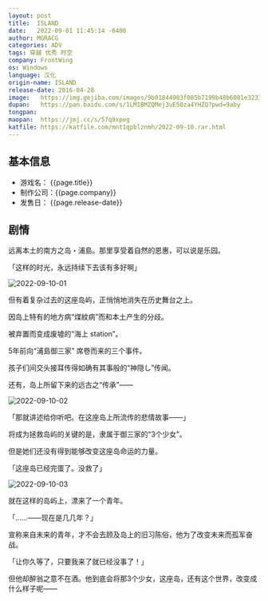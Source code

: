 ```yaml
---
layout: post
title:  ISLAND
date:   2022-09-01 11:45:14 -0400
author: MGRACG
categories: ADV
tags: 穿越 优秀 时空
company: FrontWing
os: Windows
language: 汉化
origin-name: ISLAND
release-date: 2016-04-28
image:   https://img.gejiba.com/images/9b01844903f085b7199b48b6081e3233.jpg
dupan:   https://pan.baidu.com/s/1LM1BMZQMej3uE50za4YHZQ?pwd=9aby
tongpan: 
maopan:  https://jmj.cc/s/57q9xpeg
katfile: https://katfile.com/mnt1qpblznmh/2022-09-10.rar.html
---
```




## 基本信息

- 游戏名：  {{page.title}}
- 制作公司：{{page.company}}
- 发售日：  {{page.release-date}}

## 剧情

远离本土的南方之岛・浦島。那里享受着自然的恩惠，可以说是乐园。

「这样的时光，永远持续下去该有多好啊」

![2022-09-10-01](https://img.gejiba.com/images/62518cc555b983178b76261e43749363.jpg)

但有着复杂过去的这座岛屿，正悄悄地消失在历史舞台之上。

因岛上特有的地方病“煤紋病”而和本土产生的分歧。

被弃置而变成废墟的“海上 station”。

5年前向“浦島御三家” 席卷而来的三个事件。

孩子们间交头接耳传得如确有其事般的“神隠し”传闻。

还有，岛上所留下来的远古之“传承”――

![2022-09-10-02](https://img.gejiba.com/images/b7bae48f84b9f0679487c9af5126b4b7.jpg)

「那就讲述给你听吧。在这座岛上所流传的悲情故事――」

将成为拯救岛屿的关键的是，隶属于御三家的“3个少女”。

但是她们还没有得到能够改变这座岛命运的力量。

「这座岛已经完蛋了。没救了」

![2022-09-10-03](https://img.gejiba.com/images/a3576e3cd734a1e96a9957603880971b.jpg)


就在这样的岛屿上，漂来了一个青年。

「……――现在是几几年？」

宣称来自未来的青年，才不会去顾及岛上的旧习陈俗，他为了改变未来而孤军奋战。

「让你久等了，只要我来了就已经没事了！」

但他却醉翁之意不在酒。他到底会将那3个少女，这座岛，还有这个世界，改变成什么样子呢――

